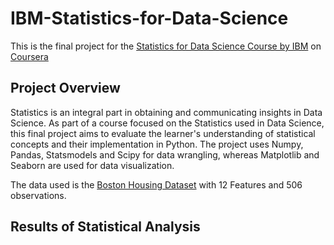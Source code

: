 # IBM-Statistics-for-Data-Science

This is the final project for the [Statistics for Data Science Course by IBM](
https://www.coursera.org/learn/statistics-for-data-science-python) on [Coursera](https://www.coursera.org/)

## Project Overview

Statistics is an integral part in obtaining and communicating insights in Data Science. As part of a course focused on the Statistics used in Data Science, this final project aims to evaluate the learner's understanding of statistical concepts and their implementation in Python. The project uses Numpy, Pandas, Statsmodels and Scipy for data wrangling, whereas Matplotlib and Seaborn are used for data visualization.

The data used is the [Boston Housing Dataset](https://cf-courses-data.s3.us.cloud-object-storage.appdomain.cloud/IBMDeveloperSkillsNetwork-ST0151EN-SkillsNetwork/labs/boston_housing.csv') with 12 Features and 506 observations.

## Results of Statistical Analysis


